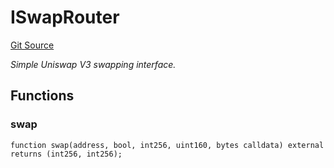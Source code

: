 # ISwapRouter
[Git Source](https://github.com/NaniDAO/ie/blob/0bb0aa250ea653d6a1968dac7f12b7bc67fd1e97/src/IE.sol)

*Simple Uniswap V3 swapping interface.*


## Functions
### swap


```solidity
function swap(address, bool, int256, uint160, bytes calldata) external returns (int256, int256);
```

